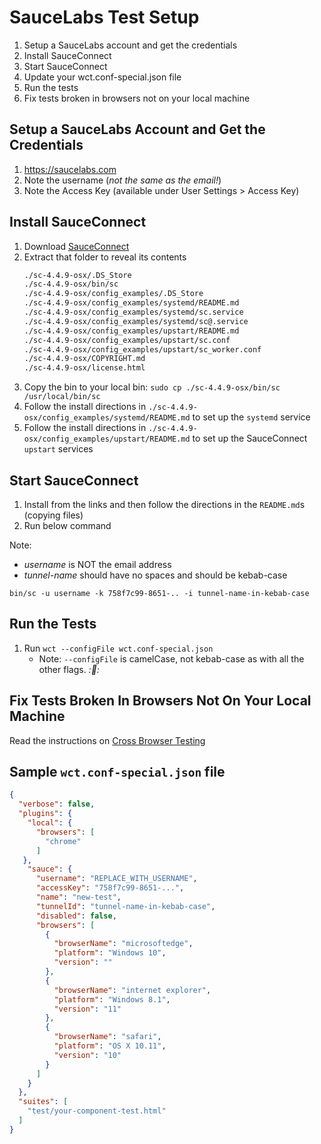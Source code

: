 # SauceLabs Test Setup

1. Setup a SauceLabs account and get the credentials
1. Install SauceConnect
1. Start SauceConnect
1. Update your wct.conf-special.json file
1. Run the tests
1. Fix tests broken in browsers not on your local machine


## Setup a SauceLabs Account and Get the Credentials

1. https://saucelabs.com
1. Note the username (_not the same as the email!_)
1. Note the Access Key (available under User Settings > Access Key)


## Install SauceConnect

1. Download [SauceConnect](https://wiki.saucelabs.com/display/DOCS/Sauce+Connect+Proxy)
1. Extract that folder to reveal its contents
    ```bash
    ./sc-4.4.9-osx/.DS_Store
    ./sc-4.4.9-osx/bin/sc
    ./sc-4.4.9-osx/config_examples/.DS_Store
    ./sc-4.4.9-osx/config_examples/systemd/README.md
    ./sc-4.4.9-osx/config_examples/systemd/sc.service
    ./sc-4.4.9-osx/config_examples/systemd/sc@.service
    ./sc-4.4.9-osx/config_examples/upstart/README.md
    ./sc-4.4.9-osx/config_examples/upstart/sc.conf
    ./sc-4.4.9-osx/config_examples/upstart/sc_worker.conf
    ./sc-4.4.9-osx/COPYRIGHT.md
    ./sc-4.4.9-osx/license.html
    ```
1. Copy the bin to your local bin: `sudo cp ./sc-4.4.9-osx/bin/sc /usr/local/bin/sc`
1. Follow the install directions in `./sc-4.4.9-osx/config_examples/systemd/README.md` to set up the `systemd` service
1. Follow the install directions in `./sc-4.4.9-osx/config_examples/upstart/README.md` to set up the SauceConnect `upstart` services


## Start SauceConnect

1. Install from the links and then follow the directions in the `README.md`s (copying files)
2. Run below command

Note: 

- _username_ is NOT the email address
- _tunnel-name_ should have no spaces and should be kebab-case

`bin/sc -u username -k 758f7c99-8651-.. -i tunnel-name-in-kebab-case`


## Run the Tests

1. Run `wct --configFile wct.conf-special.json`
     - Note: `--configFile` is camelCase, not kebab-case as with all the other flags. _::facepalm::_


## Fix Tests Broken In Browsers Not On Your Local Machine

Read the instructions on [Cross Browser Testing](cross-browser-testing.md)

## Sample `wct.conf-special.json` file

```json
{
  "verbose": false,
  "plugins": {
    "local": {
      "browsers": [
        "chrome"
      ]
   },
    "sauce": {
      "username": "REPLACE_WITH_USERNAME",
      "accessKey": "758f7c99-8651-...",
      "name": "new-test",
      "tunnelId": "tunnel-name-in-kebab-case",
      "disabled": false,
      "browsers": [
        {
          "browserName": "microsoftedge",
          "platform": "Windows 10",
          "version": ""
        },
        {
          "browserName": "internet explorer",
          "platform": "Windows 8.1",
          "version": "11"
        },
        {
          "browserName": "safari",
          "platform": "OS X 10.11",
          "version": "10"
        }
      ]
    }
  },
  "suites": [
    "test/your-component-test.html"
  ]
}
```
